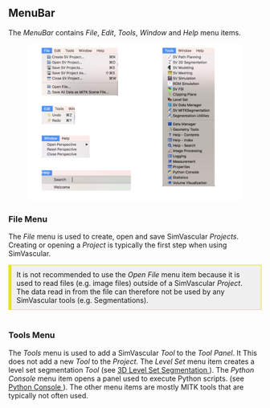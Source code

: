 <h2 id="gui_menubar"> MenuBar </h2>

The <i>MenuBar</i> contains _File_, _Edit_, _Tools_, _Window_ and _Help_ menu items.

<figure>
  <img class="svImg svImgMd"  src="/documentation/quickguide/gui/images/menus.png"> 
  <figcaption class="svCaption" ></figcaption>
</figure>

<h3 id="gui_menubar_file"> File Menu </h3>

The _File_ menu is used to create, open and save SimVascular _Projects_. Creating or opening a _Project_ is typically the first
step when using SimVascular.

<div style="background-color: #F0F0F0; padding: 10px; border: 1px solid #e6e600; border-left: 6px solid #e6e600">
It is not recommended to use the <i>Open File</i> menu item because it is used to read files (e.g. image files) outside of 
a SimVascular <i>Project</i>. The data read in from the file can therefore not be used by any SimVascular tools (e.g. Segmentations). 
</div>
<br>

<h3 id="gui_menubar_tools"> Tools Menu </h3>

The _Tools_ menu is used to add a SimVascular <i>Tool</i> to the <i>Tool Panel</i>. It This does not add a new <i>Tool</i>
to the <i>Project</i>. The <i>Level Set</i> menu item creates a level set segmentation <i>Tool</i>
(see <a href="modeling.html#modeling3DSeg"> 3D Level Set Segmentation </a>).
The <i>Python Console</i> menu item opens a panel used to execute Python scripts.
(see <a href="python_interface.html#console"> Python Console </a>).
The other menu items are mostly MITK tools that are typically not often used.
